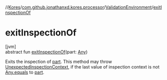 //[Kores](../../../index.md)/[com.github.jonathanxd.kores.processor](../index.md)/[ValidationEnvironment](index.md)/[exitInspectionOf](exit-inspection-of.md)

# exitInspectionOf

[jvm]\
abstract fun [exitInspectionOf](exit-inspection-of.md)(part: [Any](https://kotlinlang.org/api/latest/jvm/stdlib/kotlin/-any/index.html))

Exits the inspection of [part](exit-inspection-of.md). This method may throw [UnexpectedInspectionContext](../-unexpected-inspection-context/index.md), if the last value of inspection context is not [Any.equals](https://kotlinlang.org/api/latest/jvm/stdlib/kotlin/-any/equals.html) to [part](exit-inspection-of.md).

